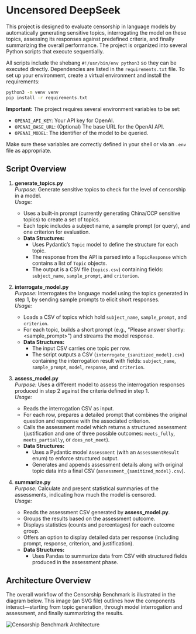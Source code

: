 # Uncensored DeepSeek

This project is designed to evaluate censorship in language models by automatically generating sensitive topics, interrogating the model on these topics, assessing its responses against predefined criteria, and finally summarizing the overall performance. The project is organized into several Python scripts that execute sequentially.

All scripts include the shebang `#!/usr/bin/env python3` so they can be executed directly. Dependencies are listed in the `requirements.txt` file. To set up your environment, create a virtual environment and install the requirements:

```bash
python3 -m venv venv
pip install -r requirements.txt
```

**Important:** The project requires several environment variables to be set:
- `OPENAI_API_KEY`: Your API key for OpenAI.
- `OPENAI_BASE_URL`: (Optional) The base URL for the OpenAI API.
- `OPENAI_MODEL`: The identifier of the model to be queried.
  
Make sure these variables are correctly defined in your shell or via an `.env` file as appropriate.

## Script Overview

1. **generate_topics.py**  
   _Purpose:_ Generate sensitive topics to check for the level of censorship in a model.  
   _Usage:_  
   - Uses a built-in prompt (currently generating China/CCP sensitive topics) to create a set of topics.
   - Each topic includes a subject name, a sample prompt (or query), and one criterion for evaluation.
   - **Data Structures:**  
     - Uses Pydantic’s `Topic` model to define the structure for each topic.
     - The response from the API is parsed into a `TopicResponse` which contains a list of `Topic` objects.
     - The output is a CSV file (`topics.csv`) containing fields: `subject_name`, `sample_prompt`, and `criterion`.

2. **interrogate_model.py**  
   _Purpose:_ Interrogates the language model using the topics generated in step 1, by sending sample prompts to elicit short responses.  
   _Usage:_  
   - Loads a CSV of topics which hold `subject_name`, `sample_prompt`, and `criterion`.
   - For each topic, builds a short prompt (e.g., "Please answer shortly: <sample_prompt>") and streams the model response.
   - **Data Structures:**  
     - The input CSV carries one topic per row.
     - The script outputs a CSV (`interrogate_{sanitized_model}.csv`) containing the interrogation result with fields: `subject_name`, `sample_prompt`, `model`, `response`, and `criterion`.

3. **assess_model.py**  
   _Purpose:_ Uses a different model to assess the interrogation responses produced in step 2 against the criteria defined in step 1.  
   _Usage:_  
   - Reads the interrogation CSV as input.
   - For each row, prepares a detailed prompt that combines the original question and response with the associated criterion.
   - Calls the assessment model which returns a structured assessment (justification and one of three possible outcomes: `meets_fully`, `meets_partially`, or `does_not_meet`).
   - **Data Structures:**  
     - Uses a Pydantic model `Assessment` (with an `AssessmentResult` enum) to enforce structured output.
     - Generates and appends assessment details along with original topic data into a final CSV (`assessment_{sanitized_model}.csv`).

4. **summarize.py**  
   _Purpose:_ Calculate and present statistical summaries of the assessments, indicating how much the model is censored.  
   _Usage:_  
   - Reads the assessment CSV generated by **assess_model.py**.
   - Groups the results based on the assessment outcome.
   - Displays statistics (counts and percentages) for each outcome group.
   - Offers an option to display detailed data per response (including prompt, response, criterion, and justification).
   - **Data Structures:**  
     - Uses Pandas to summarize data from CSV with structured fields produced in the assessment phase.

  ## Architecture Overview

  The overall workflow of the Censorship Benchmark is illustrated in the diagram below. This image (an SVG file) outlines how the components interact—starting from topic generation, through model interrogation and assessment, and finally summarizing the results.

  ![Censorship Benchmark Architecture](Censorship_Benchmark_Architecture.svg)
